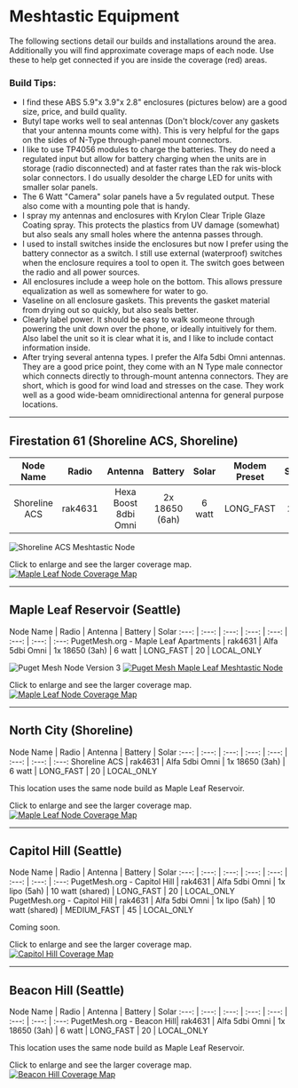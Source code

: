 # Meshtastic Equipment
The following sections detail our builds and installations around the area. Additionally you will find approximate coverage maps of each node. Use these to help get connected if you are inside the coverage (red) areas. 

### Build Tips:

- I find these ABS 5.9"x 3.9"x 2.8" enclosures (pictures below) are a good size, price, and build quality.
- Butyl tape works well to seal antennas (Don't block/cover any gaskets that your antenna mounts come with). This is very helpful for the gaps on the sides of N-Type through-panel mount connectors.
- I like to use TP4056 modules to charge the batteries. They do need a regulated input but allow for battery charging when the units are in storage (radio disconnected) and at faster rates than the rak wis-block solar connectors. I do usually desolder the charge LED for units with smaller solar panels.
- The 6 Watt "Camera" solar panels have a 5v regulated output. These also come with a mounting pole that is handy.
- I spray my antennas and enclosures with Krylon Clear Triple Glaze Coating spray. This protects the plastics from UV damage (somewhat) but also seals any small holes where the antenna passes through. 
- I used to install switches inside the enclosures but now I prefer using the battery connector as a switch. I still use external (waterproof) switches when the enclosure requires a tool to open it. The switch goes between the radio and all power sources.
- All enclosures include a weep hole on the bottom. This allows pressure equalization as well as somewhere for water to go.
- Vaseline on all enclosure gaskets. This prevents the gasket material from drying out so quickly, but also seals better.
- Clearly label power. It should be easy to walk someone through powering the unit down over the phone, or ideally intuitively for them. Also label the unit so it is clear what it is, and I like to include contact information inside.
- After trying several antenna types. I prefer the Alfa 5dbi Omni antennas. They are a good price point, they come with an N Type male connector which connects directly to through-mount antenna connectors. They are short, which is good for wind load and stresses on the case. They work well as a good wide-beam omnidirectional antenna for general purpose locations.

---
## Firestation 61 (Shoreline ACS, Shoreline)

Node Name | Radio | Antenna | Battery | Solar | Modem Preset | Slot | Rebroadcast Mode
:---: | :---: | :---: | :---: | :---: | :---: | :---: | :---: 
Shoreline ACS | rak4631 | Hexa Boost 8dbi Omni | 2x 18650 (6ah) | 6 watt | LONG_FAST | 20 | ALL

![Shoreline ACS Meshtastic Node](/media/ShorelineACS_MeshtasticNode.png)

Click to enlarge and see the larger coverage map.
[![Maple Leaf Node Coverage Map](/media/Firestation61_sml.png)](https://www.heywhatsthat.com/?view=X2SS81R7)

---
## Maple Leaf Reservoir (Seattle)

Node Name | Radio | Antenna | Battery | Solar
:---: | :---: | :---: | :---: | :---: | :---: | :---: | :---: 
PugetMesh.org - Maple Leaf Apartments | rak4631 | Alfa 5dbi Omni | 1x 18650 (3ah) | 6 watt | LONG_FAST | 20 | LOCAL_ONLY

![Puget Mesh Node Version 3](/media/PugetMesh_NodeV3.png)
[![Puget Mesh Maple Leaf Meshtastic Node](/media/MLA_Node.jpg)](/media/MLA_Node.jpg)

Click to enlarge and see the larger coverage map.
[![Maple Leaf Node Coverage Map](/media/MapleLeaf_sml.png)](https://www.heywhatsthat.com/?view=FGCQDXDC)


---
## North City (Shoreline)

Node Name | Radio | Antenna | Battery | Solar
:---: | :---: | :---: | :---: | :---: | :---: | :---: | :---: 
Shoreline ACS | rak4631 | Alfa 5dbi Omni | 1x 18650 (3ah) | 6 watt | LONG_FAST | 20 | LOCAL_ONLY

This location uses the same node build as Maple Leaf Reservoir.

Click to enlarge and see the larger coverage map.
[![Maple Leaf Node Coverage Map](/media/NorthCity_sml.png)](/media/NorthCity_big.png)

---
## Capitol Hill (Seattle)

Node Name | Radio | Antenna | Battery | Solar
:---: | :---: | :---: | :---: | :---: | :---: | :---: | :---: 
PugetMesh.org - Capitol Hill | rak4631 | Alfa 5dbi Omni | 1x lipo (5ah) | 10 watt (shared) | LONG_FAST | 20 | LOCAL_ONLY
PugetMesh.org - Capitol Hill | rak4631 | Alfa 5dbi Omni | 1x lipo (5ah) | 10 watt (shared) | MEDIUM_FAST | 45 | LOCAL_ONLY

Coming soon.

Click to enlarge and see the larger coverage map.
[![Capitol Hill  Coverage Map](/media/CapitolHill_sml.jpg)](https://www.heywhatsthat.com/?view=T29861XC)

---
## Beacon Hill (Seattle)

Node Name | Radio | Antenna | Battery | Solar
:---: | :---: | :---: | :---: | :---: | :---: | :---: | :---: 
PugetMesh.org - Beacon Hill| rak4631 | Alfa 5dbi Omni | 1x 18650 (3ah) | 6 watt | LONG_FAST | 20 | LOCAL_ONLY

This location uses the same node build as Maple Leaf Reservoir.

Click to enlarge and see the larger coverage map.
[![Beacon Hill  Coverage Map](/media/BeaconHill_sml.jpg)](https://www.heywhatsthat.com/?view=CD5GQ9BW)